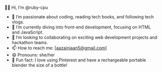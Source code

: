 👋🏼 Hi, I’m @ruby-cpu
- 👀 I’m passionate about coding, reading tech books, and following tech vlogs.
- 🌱 I’m currently diving into front-end development, focusing on HTML and JavaScript.
- 💖 I’m looking to collaborating on exciting web development projects and hackathon teams.
- 📫 How to reach me: [aazainjaan5@gmail.com]
- 😄 Pronouns: she/her
- 🎀 Fun fact: I love using Pinterest and have a rechargeable portable blender the size of a bottle!

<!---
ruby-cpu/ruby-cpu is a ✨ special ✨ repository because its `README.md` (this file) appears on your GitHub profile.
You can click the Preview link to take a look at your changes.
--->
